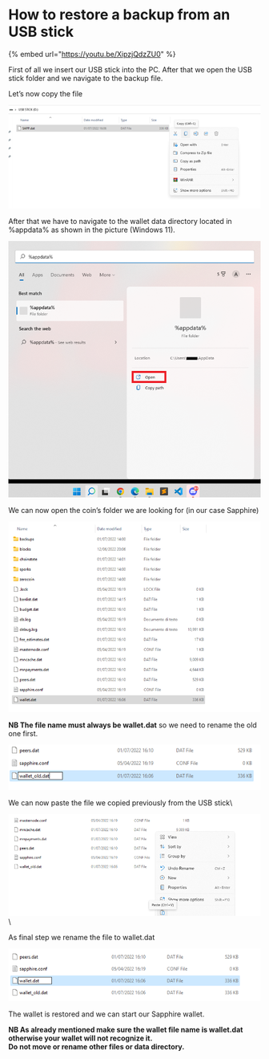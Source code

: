 # How to restore a backup from an USB stick

{% embed url="https://youtu.be/XipzjQdzZU0" %}

First of all we insert our USB stick into the PC. After that we open the USB stick folder and we navigate to the backup file.

Let’s now copy the file

![](<../.gitbook/assets/0 (2)>)

After that we have to navigate to the wallet data directory located in %appdata% as shown in the picture (Windows 11).

![](../.gitbook/assets/1)

We can now open the coin’s folder we are looking for (in our case Sapphire)

![](../.gitbook/assets/2)

**NB The file name must always be wallet.dat** so we need to rename the old one first.

![](<../.gitbook/assets/3 (1)>)

We can now paste the file we copied previously from the USB stick\


![](<../.gitbook/assets/4 (3)>)\


As final step we rename the file to wallet.dat

![](<../.gitbook/assets/5 (2)>)

The wallet is restored and we can start our Sapphire wallet.

**NB As already mentioned make sure the wallet file name is wallet.dat otherwise your wallet will not recognize it.**\
**Do not move or rename other files or data directory.**

